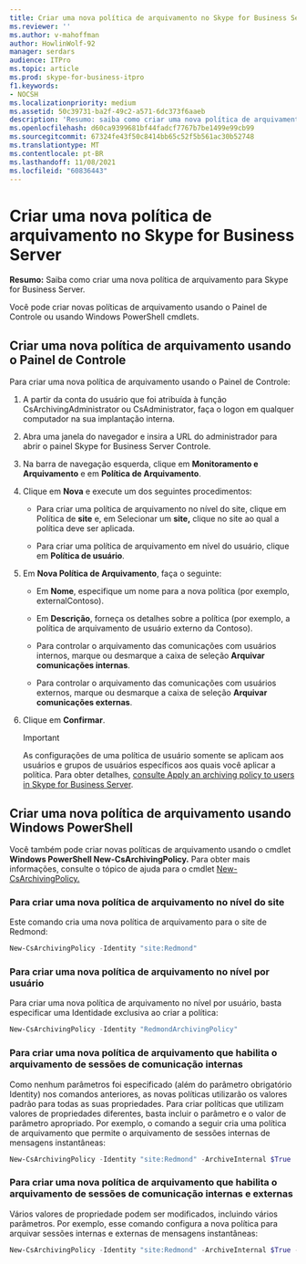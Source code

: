 ```yaml
---
title: Criar uma nova política de arquivamento no Skype for Business Server
ms.reviewer: ''
ms.author: v-mahoffman
author: HowlinWolf-92
manager: serdars
audience: ITPro
ms.topic: article
ms.prod: skype-for-business-itpro
f1.keywords:
- NOCSH
ms.localizationpriority: medium
ms.assetid: 50c39731-ba2f-49c2-a571-6dc373f6aaeb
description: 'Resumo: saiba como criar uma nova política de arquivamento para Skype for Business Server.'
ms.openlocfilehash: d60ca9399681bf44fadcf7767b7be1499e99cb99
ms.sourcegitcommit: 67324fe43f50c8414bb65c52f5b561ac30b52748
ms.translationtype: MT
ms.contentlocale: pt-BR
ms.lasthandoff: 11/08/2021
ms.locfileid: "60836443"
---
```

# <a name="create-a-new-archiving-policy-in-skype-for-business-server"></a>Criar uma nova política de arquivamento no Skype for Business Server

**Resumo:** Saiba como criar uma nova política de arquivamento para Skype for Business Server.
  
Você pode criar novas políticas de arquivamento usando o Painel de Controle ou usando Windows PowerShell cmdlets.
  
## <a name="create-a-new-archiving-policy-by-using-the-control-panel"></a>Criar uma nova política de arquivamento usando o Painel de Controle

Para criar uma nova política de arquivamento usando o Painel de Controle:
  
1. A partir da conta do usuário que foi atribuída à função CsArchivingAdministrator ou CsAdministrator, faça o logon em qualquer computador na sua implantação interna. 
    
2. Abra uma janela do navegador e insira a URL do administrador para abrir o painel Skype for Business Server Controle. 
    
3. Na barra de navegação esquerda, clique em **Monitoramento e Arquivamento** e em **Política de Arquivamento**.
    
4. Clique em **Nova** e execute um dos seguintes procedimentos: 
    
   - Para criar uma política de arquivamento no nível do site, clique em Política de **site** e, em Selecionar um **site,** clique no site ao qual a política deve ser aplicada.
    
   - Para criar uma política de arquivamento em nível do usuário, clique em **Política de usuário**.
    
5. Em **Nova Política de Arquivamento**, faça o seguinte:
    
   - Em **Nome**, especifique um nome para a nova política (por exemplo, externalContoso).
    
   - Em **Descrição**, forneça os detalhes sobre a política (por exemplo, a política de arquivamento de usuário externo da Contoso).
    
   - Para controlar o arquivamento das comunicações com usuários internos, marque ou desmarque a caixa de seleção **Arquivar comunicações internas**.
    
   - Para controlar o arquivamento das comunicações com usuários externos, marque ou desmarque a caixa de seleção **Arquivar comunicações externas**.
    
6. Clique em **Confirmar**.
    
    > [!IMPORTANT]
    > As configurações de uma política de usuário somente se aplicam aos usuários e grupos de usuários específicos aos quais você aplicar a política. Para obter detalhes, [consulte Apply an archiving policy to users in Skype for Business Server](apply-a-policy-to-users.md). 
  
## <a name="create-a-new-archiving-policy-by-using-windows-powershell"></a>Criar uma nova política de arquivamento usando Windows PowerShell

Você também pode criar novas políticas de arquivamento usando o cmdlet **Windows PowerShell New-CsArchivingPolicy.** Para obter mais informações, consulte o tópico de ajuda para o cmdlet [New-CsArchivingPolicy.](/powershell/module/skype/new-csarchivingpolicy?view=skype-ps)
  
### <a name="to-create-a-new-archiving-policy-at-the-site-level"></a>Para criar uma nova política de arquivamento no nível do site

Este comando cria uma nova política de arquivamento para o site de Redmond:
  
```PowerShell
New-CsArchivingPolicy -Identity "site:Redmond"
```

### <a name="to-create-a-new-archiving-policy-at-the-per-user-level"></a>Para criar uma nova política de arquivamento no nível por usuário

Para criar uma nova política de arquivamento no nível por usuário, basta especificar uma Identidade exclusiva ao criar a política:
  
```PowerShell
New-CsArchivingPolicy -Identity "RedmondArchivingPolicy"
```

### <a name="to-create-a-new-archiving-policy-that-enables-archiving-of-internal-communication-sessions"></a>Para criar uma nova política de arquivamento que habilita o arquivamento de sessões de comunicação internas

Como nenhum parâmetros foi especificado (além do parâmetro obrigatório Identity) nos comandos anteriores, as novas políticas utilizarão os valores padrão para todas as suas propriedades. Para criar políticas que utilizam valores de propriedades diferentes, basta incluir o parâmetro e o valor de parâmetro apropriado. Por exemplo, o comando a seguir cria uma política de arquivamento que permite o arquivamento de sessões internas de mensagens instantâneas: 
  
```PowerShell
New-CsArchivingPolicy -Identity "site:Redmond" -ArchiveInternal $True
```

### <a name="to-create-a-new-archiving-policy-that-enables-archiving-of-both-internal-and-external-communication-sessions"></a>Para criar uma nova política de arquivamento que habilita o arquivamento de sessões de comunicação internas e externas

Vários valores de propriedade podem ser modificados, incluindo vários parâmetros. Por exemplo, esse comando configura a nova política para arquivar sessões internas e externas de mensagens instantâneas:
  
```PowerShell
New-CsArchivingPolicy -Identity "site:Redmond" -ArchiveInternal $True -ArchiveExternal $True
```